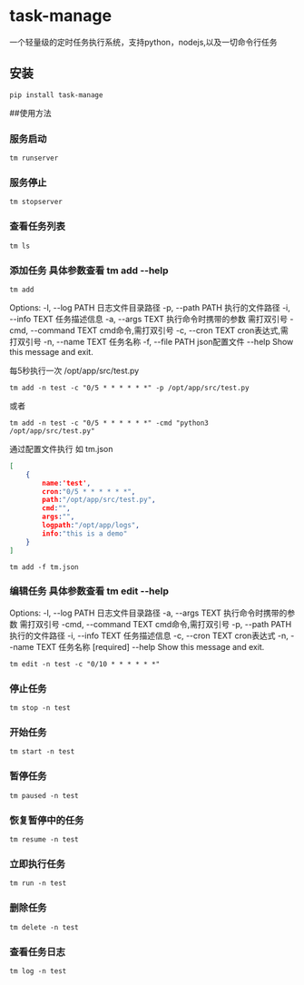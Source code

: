 # task-manage
一个轻量级的定时任务执行系统，支持python，nodejs,以及一切命令行任务

## 安装
```
pip install task-manage
```

##使用方法

### 服务启动
```
tm runserver
```

### 服务停止
```
tm stopserver
```

### 查看任务列表
```
tm ls
```

### 添加任务 具体参数查看 tm add --help
```
tm add
```
Options:
  -l, --log PATH        日志文件目录路径
  -p, --path PATH       执行的文件路径
  -i, --info TEXT       任务描述信息
  -a, --args TEXT       执行命令时携带的参数 需打双引号
  -cmd, --command TEXT  cmd命令,需打双引号
  -c, --cron TEXT       cron表达式,需打双引号
  -n, --name TEXT       任务名称
  -f, --file PATH       json配置文件
  --help                Show this message and exit.

每5秒执行一次 /opt/app/src/test.py
```
tm add -n test -c "0/5 * * * * * *" -p /opt/app/src/test.py
```
或者

```
tm add -n test -c "0/5 * * * * * *" -cmd "python3 /opt/app/src/test.py"
```

通过配置文件执行
如 tm.json
```json
[
    {
        name:'test',
        cron:"0/5 * * * * * *",
        path:"/opt/app/src/test.py",
        cmd:"",
        args:"",
        logpath:"/opt/app/logs",
        info:"this is a demo"
    }
]
```

```
tm add -f tm.json
```

### 编辑任务 具体参数查看 tm edit --help
Options:
  -l, --log PATH        日志文件目录路径
  -a, --args TEXT       执行命令时携带的参数 需打双引号
  -cmd, --command TEXT  cmd命令,需打双引号
  -p, --path PATH       执行的文件路径
  -i, --info TEXT       任务描述信息
  -c, --cron TEXT       cron表达式
  -n, --name TEXT       任务名称  [required]
  --help                Show this message and exit.

```
tm edit -n test -c "0/10 * * * * * *"
```

### 停止任务
```
tm stop -n test
```

### 开始任务
```
tm start -n test
```

### 暂停任务
```
tm paused -n test
```

### 恢复暂停中的任务
```
tm resume -n test
```

### 立即执行任务
```
tm run -n test
```

### 删除任务
```
tm delete -n test
```

### 查看任务日志
```
tm log -n test
```


